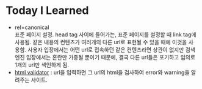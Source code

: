 # Today I Learned  
- rel=canonical  
표준 페이지 설정. head tag 사이에 들어가는, 표준 페이지를 설정할 때 link tag에 사용됨. 같은 내용의 컨텐츠가 여러개의 다른 url로 표현될 수 있을 때에 이것을 사용함. 사용자 입장에서는 어떤 url로 접속하던 같은 컨텐츠라면 상관이 없지만 검색엔진 입장에서는 혼란만 가중될 뿐이기 때문에, 결국 다른 url들은 포기하고 임의로 1개의 url만 색인하게 됨.  
- [html validator](https://validator.w3.org/) : url을 입력하면 그 url의 html을 검사하여 error와 warning을 알려주는 사이트.
